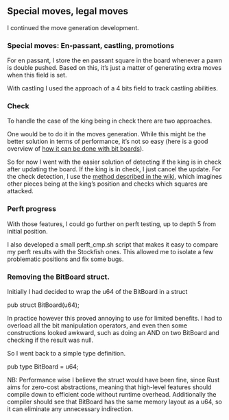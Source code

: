 ## Special moves, legal moves

I continued the move generation development.

### Special moves: En-passant, castling, promotions

For en passant, I store the en passant square in the board whenever a pawn is double pushed. Based on this, it’s just a matter of generating extra moves when this field is set.

With castling I used the approach of a 4 bits field to track castling abilities.

### Check

To handle the case of the king being in check there are two approaches.

One would be to do it in the moves generation. While this might be the better solution in terms of performance, it’s not so easy (here is a good overview of [how it can be done with bit boards](https://peterellisjones.com/posts/generating-legal-chess-moves-efficiently/)).

So for now I went with the easier solution of detecting if the king is in check after updating the board. If the king is in check, I just cancel the update. For the check detection, I use the [method described in the wiki](https://www.chessprogramming.org/Checks_and_Pinned_Pieces_\(Bitboards\)), which imagines other pieces being at the king’s position and checks which squares are attacked.

### Perft progress

With those features, I could go further on perft testing, up to depth 5 from initial position.

I also developed a small perft\_cmp.sh script that makes it easy to compare my perft results with the Stockfish ones. This allowed me to isolate a few problematic positions and fix some bugs.

### Removing the BitBoard struct.

Initially I had decided to wrap the u64 of the BitBoard in a struct

pub struct BitBoard(u64);

In practice however this proved annoying to use for limited benefits. I had to overload all the bit manipulation operators, and even then some constructions looked awkward, such as doing an AND on two BitBoard and checking if the result was null.

So I went back to a simple type definition.

pub type BitBoard \= u64;

NB: Performance wise I believe the struct would have been fine, since Rust aims for zero-cost abstractions, meaning that high-level features should compile down to efficient code without runtime overhead. Additionally the compiler should see that BitBoard has the same memory layout as a u64, so it can eliminate any unnecessary indirection.  
